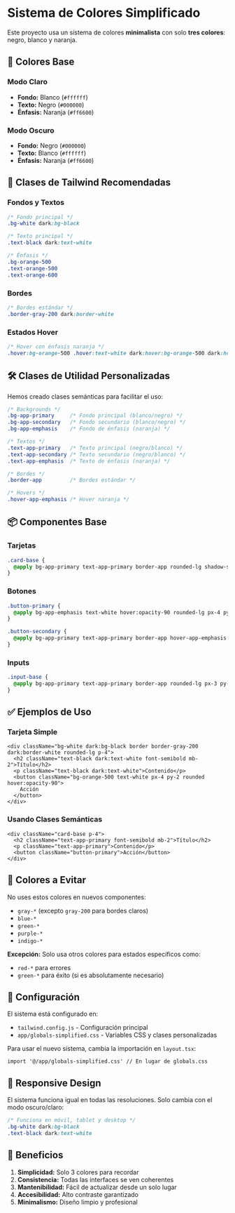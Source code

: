 # Sistema de Colores Simplificado

Este proyecto usa un sistema de colores **minimalista** con solo **tres colores**: negro, blanco y naranja.

## 🎨 Colores Base

### Modo Claro
- **Fondo:** Blanco (`#ffffff`)
- **Texto:** Negro (`#000000`)
- **Énfasis:** Naranja (`#ff6600`)

### Modo Oscuro
- **Fondo:** Negro (`#000000`)
- **Texto:** Blanco (`#ffffff`)
- **Énfasis:** Naranja (`#ff6600`)

## 📝 Clases de Tailwind Recomendadas

### Fondos y Textos
```css
/* Fondo principal */
.bg-white dark:bg-black

/* Texto principal */
.text-black dark:text-white

/* Énfasis */
.bg-orange-500
.text-orange-500
.text-orange-600
```

### Bordes
```css
/* Bordes estándar */
.border-gray-200 dark:border-white
```

### Estados Hover
```css
/* Hover con énfasis naranja */
.hover:bg-orange-500 .hover:text-white dark:hover:bg-orange-500 dark:hover:text-black
```

## 🛠️ Clases de Utilidad Personalizadas

Hemos creado clases semánticas para facilitar el uso:

```css
/* Backgrounds */
.bg-app-primary     /* Fondo principal (blanco/negro) */
.bg-app-secondary   /* Fondo secundario (blanco/negro) */
.bg-app-emphasis    /* Fondo de énfasis (naranja) */

/* Textos */
.text-app-primary   /* Texto principal (negro/blanco) */
.text-app-secondary /* Texto secundario (negro/blanco) */
.text-app-emphasis  /* Texto de énfasis (naranja) */

/* Bordes */
.border-app         /* Bordes estándar */

/* Hovers */
.hover-app-emphasis /* Hover naranja */
```

## 📦 Componentes Base

### Tarjetas
```css
.card-base {
  @apply bg-app-primary text-app-primary border-app rounded-lg shadow-sm;
}
```

### Botones
```css
.button-primary {
  @apply bg-app-emphasis text-white hover:opacity-90 rounded-lg px-4 py-2;
}

.button-secondary {
  @apply bg-app-primary text-app-primary border-app hover-app-emphasis rounded-lg px-4 py-2;
}
```

### Inputs
```css
.input-base {
  @apply bg-app-primary text-app-primary border-app rounded-lg px-3 py-2 focus:border-orange-500;
}
```

## ✅ Ejemplos de Uso

### Tarjeta Simple
```tsx
<div className="bg-white dark:bg-black border border-gray-200 dark:border-white rounded-lg p-4">
  <h2 className="text-black dark:text-white font-semibold mb-2">Título</h2>
  <p className="text-black dark:text-white">Contenido</p>
  <button className="bg-orange-500 text-white px-4 py-2 rounded hover:opacity-90">
    Acción
  </button>
</div>
```

### Usando Clases Semánticas
```tsx
<div className="card-base p-4">
  <h2 className="text-app-primary font-semibold mb-2">Título</h2>
  <p className="text-app-primary">Contenido</p>
  <button className="button-primary">Acción</button>
</div>
```

## 🚫 Colores a Evitar

No uses estos colores en nuevos componentes:
- `gray-*` (excepto `gray-200` para bordes claros)
- `blue-*`
- `green-*`
- `purple-*`
- `indigo-*`

**Excepción:** Solo usa otros colores para estados específicos como:
- `red-*` para errores
- `green-*` para éxito (si es absolutamente necesario)

## 🔧 Configuración

El sistema está configurado en:
- `tailwind.config.js` - Configuración principal
- `app/globals-simplified.css` - Variables CSS y clases personalizadas

Para usar el nuevo sistema, cambia la importación en `layout.tsx`:
```tsx
import '@/app/globals-simplified.css' // En lugar de globals.css
```

## 📱 Responsive Design

El sistema funciona igual en todas las resoluciones. Solo cambia con el modo oscuro/claro:

```css
/* Funciona en móvil, tablet y desktop */
.bg-white dark:bg-black
.text-black dark:text-white
```

## 🎯 Beneficios

1. **Simplicidad:** Solo 3 colores para recordar
2. **Consistencia:** Todas las interfaces se ven coherentes
3. **Mantenibilidad:** Fácil de actualizar desde un solo lugar
4. **Accesibilidad:** Alto contraste garantizado
5. **Minimalismo:** Diseño limpio y profesional